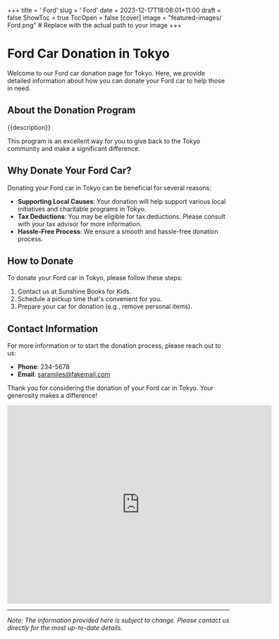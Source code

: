 +++
title = '    Ford'
slug = '    Ford'
date = 2023-12-17T18:08:01+11:00
draft = false
ShowToc = true
TocOpen = false
[cover]
image = "featured-images/    Ford.png"  # Replace with the actual path to your image
+++



#     Ford Car Donation in     Tokyo

Welcome to our     Ford car donation page for     Tokyo. Here, we provide detailed information about how you can donate your     Ford car to help those in need.

## About the Donation Program

{{description}}

This program is an excellent way for you to give back to the     Tokyo community and make a significant difference.

## Why Donate Your     Ford Car?

Donating your     Ford car in     Tokyo can be beneficial for several reasons:

- **Supporting Local Causes**: Your donation will help support various local initiatives and charitable programs in     Tokyo.
- **Tax Deductions**: You may be eligible for tax deductions. Please consult with your tax advisor for more information.
- **Hassle-Free Process**: We ensure a smooth and hassle-free donation process.

## How to Donate

To donate your     Ford car in     Tokyo, please follow these steps:

1. Contact us at     Sunshine Books for Kids.
2. Schedule a pickup time that's convenient for you.
3. Prepare your car for donation (e.g., remove personal items).

## Contact Information

For more information or to start the donation process, please reach out to us:

- **Phone**: 234-5678
- **Email**:     saramiles@fakemail.com

Thank you for considering the donation of your     Ford car in     Tokyo. Your generosity makes a difference!

<!-- Other content -->

<iframe width="600" height="450" frameborder="0" style="border:0" src="https://www.google.com/maps/embed/v1/place?key=AIzaSyDivX6qAx8DlsaPtf6od3s40HLANl8aFcE&q=++++Tokyo" allowfullscreen></iframe>

<!-- Other content -->

---

*Note: The information provided here is subject to change. Please contact us directly for the most up-to-date details.*
